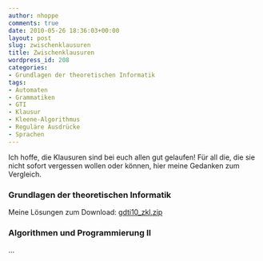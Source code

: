 ```yaml
---
author: nhoppe
comments: true
date: 2010-05-26 18:36:03+00:00
layout: post
slug: zwischenklausuren
title: Zwischenklausuren
wordpress_id: 208
categories:
- Grundlagen der theoretischen Informatik
tags:
- Automaten
- Grammatiken
- GTI
- Klausur
- Kleene-Algorithmus
- Reguläre Ausdrücke
- Sprachen
---
```


Ich hoffe, die Klausuren sind bei euch allen gut gelaufen! Für all die, die sie nicht sofort vergessen wollen oder können, hier meine Gedanken zum Vergleich.



### Grundlagen der theoretischen Informatik



Meine Lösungen zum Download: [gdti10_zkl.zip](http://www.nielshoppe.de/files/downloads/inf/gti_ss2010/gdti10_zkl.zip)



### Algorithmen und Programmierung II



...
